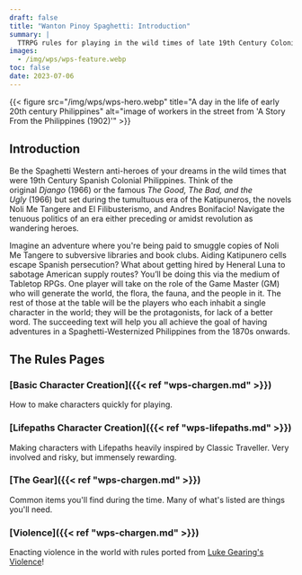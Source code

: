 ```yaml
---
draft: false
title: "Wanton Pinoy Spaghetti: Introduction"
summary: |
  TTRPG rules for playing in the wild times of late 19th Century Colonial Philippines.
images:
  - /img/wps/wps-feature.webp
toc: false
date: 2023-07-06
---
```


{{< figure src="/img/wps/wps-hero.webp" title="A day in the life of early 20th century Philippines" alt="image of workers in the street from 'A Story From the Philippines (1902)'" >}}

## Introduction

Be the Spaghetti Western anti-heroes of your dreams in the wild times that were 19th Century Spanish Colonial Philippines. Think of the original _Django_ (1966) or the famous _The Good, The Bad, and the Ugly_ (1966) but set during the tumultuous era of the Katipuneros, the novels Noli Me Tangere and El Filibusterismo, and Andres Bonifacio! Navigate the tenuous politics of an era either preceding or amidst revolution as wandering heroes.

Imagine an adventure where you're being paid to smuggle copies of Noli Me Tangere to subversive libraries and book clubs. Aiding Katipunero cells escape Spanish persecution? What about getting hired by Heneral Luna to sabotage American supply routes? You’ll be doing this via the medium of Tabletop RPGs. One player will take on the role of the Game Master (GM) who will generate the world, the flora, the fauna, and the people in it. The rest of those at the table will be the players who each inhabit a single character in the world; they will be the protagonists, for lack of a better word. The succeeding text will help you all achieve the goal of having adventures in a Spaghetti-Westernized Philippines from the 1870s onwards.

## The Rules Pages

### [Basic Character Creation]({{< ref "wps-chargen.md" >}})

How to make characters quickly for playing.

### [Lifepaths Character Creation]({{< ref "wps-lifepaths.md" >}})

Making characters with Lifepaths heavily inspired by Classic Traveller. Very involved and risky, but immensely rewarding.

### [The Gear]({{< ref "wps-chargen.md" >}})

Common items you'll find during the time. Many of what's listed are things you'll need.

### [Violence]({{< ref "wps-chargen.md" >}})

Enacting violence in the world with rules ported from [Luke Gearing's Violence](https://lukegearing.blot.im/violence)!
